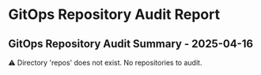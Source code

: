 # GitOps Repository Audit Report

## GitOps Repository Audit Summary - 2025-04-16
⚠️ Directory 'repos' does not exist. No repositories to audit.
